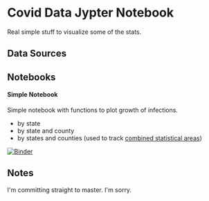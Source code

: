 # Covid Data Jypter Notebook

Real simple stuff to visualize some of the stats.

## Data Sources

## Notebooks

#### Simple Notebook

Simple notebook with functions to plot growth of infections.

- by state
- by state and county
- by states and counties (used to track [combined statistical areas](https://en.wikipedia.org/wiki/Combined_Statistical_Area))

[![Binder](https://mybinder.org/badge_logo.svg)](https://mybinder.org/v2/gh/fidiego/covid-nb/master?filepath=SimpleNotebook.ipynb)

## Notes

I'm committing straight to master. I'm sorry.
